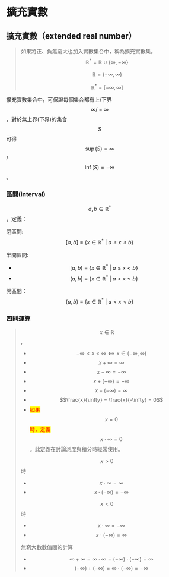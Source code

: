 # 擴充實數

## 擴充實數（extended real number）

> 如果將正、負無窮大也加入實數集合中，稱為擴充實數集。$$\mathbb{R}^{*} = \mathbb{R} \cup \{ \infty, -\infty \}$$
>
> $$\mathbb{R} = (-\infty, \infty)$$
>
> $$\mathbb{R}^{*} = [ -\infty, \infty]$$

擴充實數集合中，可保證每個集合都有上/下界$$\infty/-\infty$$，對於無上界(下界)的集合$$S$$可得$$\sup(S) = \infty$$/$$\inf(S)=-\infty$$。

### 區間(interval)

$$a,b \in \mathbb{R}^{*}$$，定義：

閉區間: $$[a,b] \equiv  \{ x \in \mathbb{R}^{*}~|~ a \leq x \leq b\}$$

半開區間:&#x20;

* $$[a,b) \equiv  \{ x \in \mathbb{R}^{*}~|~ a \leq x < b\}$$
* $$(a,b] \equiv  \{ x \in \mathbb{R}^{*}~|~ a < x \leq b\}$$

開區間：$$(a,b) \equiv  \{ x \in \mathbb{R}^{*}~|~ a < x <b\}$$

### 四則運算

> $$x \in \mathbb{R}$$,
>
> * $$-\infty < x < \infty \Leftrightarrow x \in (-\infty, \infty)$$
> * $$x+ \infty = \infty$$
> * $$x - \infty = -\infty$$
> * $$x + (-\infty) = - \infty$$
> * $$x - (-\infty) = \infty$$
> * $$\frac{x}{\infty} = \frac{x}{-\infty} = 0$$
> * <mark style="color:red;">如果</mark>$$x=0$$<mark style="color:red;">時，定義</mark>$$x \cdot \infty =0$$。此定義在討論測度與積分時經常使用。
>
> $$x >0$$時
>
> * $$x \cdot \infty = \infty$$
> * $$x \cdot (-\infty) = -\infty$$
>
> $$x<0$$時
>
> * $$x \cdot \infty = - \infty$$
> * $$x \cdot (- \infty) = \infty$$
>
> 無窮大數數值間的計算
>
> * $$\infty + \infty = \infty \cdot \infty = (- \infty) \cdot (-\infty) = \infty$$
> * $$(-\infty) + (-\infty) = \infty \cdot (-\infty) = - \infty$$
